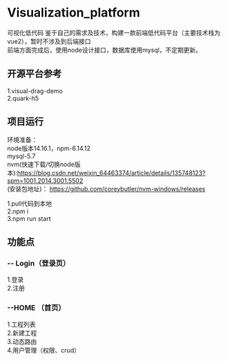 # Visualization_platform
可视化低代码
鉴于自己的需求及技术，构建一款前端低代码平台（主要技术栈为vue2），暂时不涉及到后端接口  
前端方面完成后，使用node设计接口，数据库使用mysql，不定期更新。
## 开源平台参考
1.visual-drag-demo  
2.quark-h5
## 项目运行  
环境准备：  
node版本14.16.1，npm-6.14.12  
mysql-5.7  
nvm(快速下载/切换node版本):https://blog.csdn.net/weixin_64463374/article/details/135748123?spm=1001.2014.3001.5502  
(安装包地址)： https://github.com/coreybutler/nvm-windows/releases  
  
1.pull代码到本地  
2.npm i  
3.npm run start
## 功能点
### -- Login（登录页）
1.登录  
2.注册  
### --HOME （首页）
1.工程列表  
2.新建工程  
3.动态路由  
4.用户管理（权限、crud）

